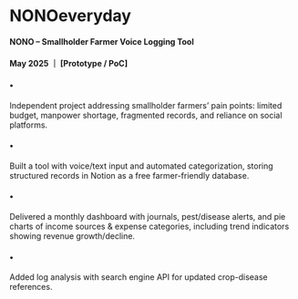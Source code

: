 # NONOeveryday

#### NONO – Smallholder Farmer Voice Logging Tool 
#### May 2025 ｜ [Prototype / PoC]
#### • 
Independent project addressing smallholder farmers’ pain points: limited budget, manpower shortage, fragmented records, and reliance on social platforms.
#### • 
Built a tool with voice/text input and automated categorization, storing structured records in Notion as a free farmer-friendly database.
#### • 
Delivered a monthly dashboard with journals, pest/disease alerts, and pie charts of income sources & 
 expense categories, including trend indicators showing revenue growth/decline.
#### • 
Added log analysis with search engine API for updated crop-disease references.

